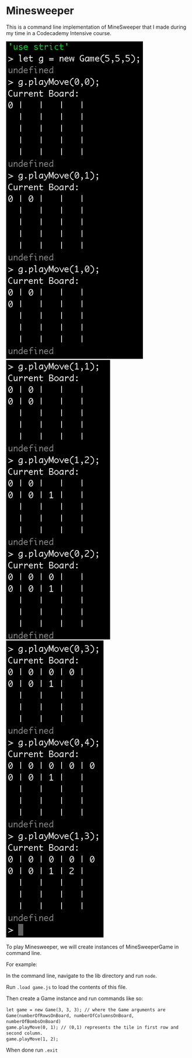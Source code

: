 # Minesweeper
This is a command line implementation of MineSweeper that I made during my time in a Codecademy Intensive course.

![minesweeper game](https://raw.githubusercontent.com/alexisjcarr/minesweeper/master/src/game1.png) ![minesweeper game2](https://raw.githubusercontent.com/alexisjcarr/minesweeper/master/src/game2.png) ![minesweeper game3](https://raw.githubusercontent.com/alexisjcarr/minesweeper/master/src/game3.png)

To play Minesweeper, we will create instances of MineSweeperGame in command line.

For example:

In the command line, navigate to the lib directory and run `node`.

Run `.load game.js` to load the contents of this file.

Then create a Game instance and run commands like so:
```
let game = new Game(3, 3, 3); // where the Game arguments are Game(numberOfRowsOnBoard, numberOfColumnsOnBoard, numberOfBombsOnBoard)
game.playMove(0, 1); // (0,1) represents the tile in first row and second column.
game.playMove(1, 2);
```
When done run `.exit`
